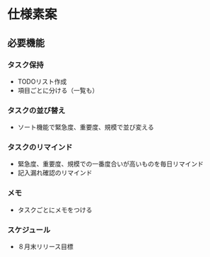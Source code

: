 # 仕様素案

## 必要機能

### タスク保持
- TODOリスト作成
- 項目ごとに分ける（一覧も）

### タスクの並び替え
- ソート機能で緊急度、重要度、規模で並び変える

### タスクのリマインド
- 緊急度、重要度、規模での一番度合いが高いものを毎日リマインド
- 記入漏れ確認のリマインド

### メモ
- タスクごとにメモをつける


### スケジュール
- ８月末リリース目標
     
